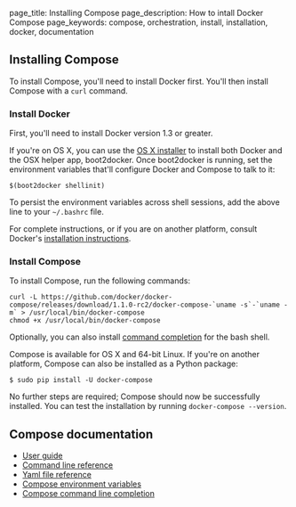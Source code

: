 page_title: Installing Compose
page_description: How to intall Docker Compose
page_keywords: compose, orchestration, install, installation, docker, documentation


## Installing Compose

To install Compose, you'll need to install Docker first. You'll then install
Compose with a `curl` command. 

### Install Docker

First, you'll need to install Docker version 1.3 or greater.

If you're on OS X, you can use the
[OS X installer](https://docs.docker.com/installation/mac/) to install both
Docker and the OSX helper app, boot2docker. Once boot2docker is running, set the
environment variables that'll configure Docker and Compose to talk to it:

    $(boot2docker shellinit)

To persist the environment variables across shell sessions, add the above line
to your `~/.bashrc` file.

For complete instructions, or if you are on another platform, consult Docker's
[installation instructions](https://docs.docker.com/installation/).

### Install Compose

To install Compose, run the following commands:

    curl -L https://github.com/docker/docker-compose/releases/download/1.1.0-rc2/docker-compose-`uname -s`-`uname -m` > /usr/local/bin/docker-compose
    chmod +x /usr/local/bin/docker-compose

Optionally, you can also install [command completion](completion.md) for the
bash shell.

Compose is available for OS X and 64-bit Linux. If you're on another platform,
Compose can also be installed as a Python package:

    $ sudo pip install -U docker-compose

No further steps are required; Compose should now be successfully  installed.
You can test the installation by running `docker-compose --version`.

## Compose documentation

- [User guide](index.md)
- [Command line reference](cli.md)
- [Yaml file reference](yml.md)
- [Compose environment variables](env.md)
- [Compose command line completion](completion.md)
